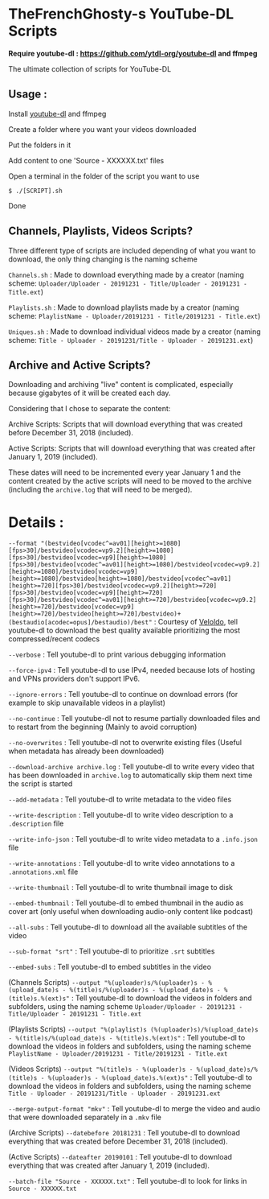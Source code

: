 # TheFrenchGhosty-s YouTube-DL Scripts

**Require youtube-dl : https://github.com/ytdl-org/youtube-dl and ffmpeg**

The ultimate collection of scripts for YouTube-DL


## Usage :

Install [youtube-dl](https://github.com/ytdl-org/youtube-dl) and ffmpeg


Create a folder where you want your videos downloaded

Put the folders in it

Add content to one 'Source - XXXXXX.txt' files

Open a terminal in the folder of the script you want to use

`$ ./[SCRIPT].sh`

Done

## Channels, Playlists, Videos Scripts?

Three different type of scripts are included depending of what you want to download, the only thing changing is the naming scheme

`Channels.sh` : Made to download everything made by a creator (naming scheme: `Uploader/Uploader - 20191231 - Title/Uploader - 20191231 - Title.ext`)

`Playlists.sh` : Made to download playlists made by a creator (naming scheme: `PlaylistName - Uploader/20191231 - Title/20191231 - Title.ext`)

`Uniques.sh` : Made to download individual videos made by a creator (naming scheme: `Title - Uploader - 20191231/Title - Uploader - 20191231.ext`)

## Archive and Active Scripts?


Downloading and archiving "live" content is complicated, especially because gigabytes of it will be created each day.

Considering that I chose to separate the content:

Archive Scripts: Scripts that will download everything that was created before December 31, 2018 (included).

Active Scripts: Scripts that will download everything that was created after January 1, 2019 (included).

These dates will need to be incremented every year January 1 and the content created by the active scripts will need to be moved to the archive (including the `archive.log` that will need to be merged).


# Details : 

`--format "(bestvideo[vcodec^=av01][height>=1080][fps>30]/bestvideo[vcodec=vp9.2][height>=1080][fps>30]/bestvideo[vcodec=vp9][height>=1080][fps>30]/bestvideo[vcodec^=av01][height>=1080]/bestvideo[vcodec=vp9.2][height>=1080]/bestvideo[vcodec=vp9][height>=1080]/bestvideo[height>=1080]/bestvideo[vcodec^=av01][height>=720][fps>30]/bestvideo[vcodec=vp9.2][height>=720][fps>30]/bestvideo[vcodec=vp9][height>=720][fps>30]/bestvideo[vcodec^=av01][height>=720]/bestvideo[vcodec=vp9.2][height>=720]/bestvideo[vcodec=vp9][height>=720]/bestvideo[height>=720]/bestvideo)+(bestaudio[acodec=opus]/bestaudio)/best"` : Courtesy of [Veloldo](https://redd.it/c6fh4x), tell youtube-dl to download the best quality available prioritizing the most compressed/recent codecs

`--verbose` : Tell youtube-dl to print various debugging information

`--force-ipv4` : Tell youtube-dl to use IPv4, needed because lots of hosting and VPNs providers don't support IPv6.

`--ignore-errors` : Tell youtube-dl to continue on download errors (for example to skip unavailable videos in a playlist)

`--no-continue` : Tell youtube-dl not to resume partially downloaded files and to restart from the beginning (Mainly to avoid corruption)

`--no-overwrites` : Tell youtube-dl not to overwrite existing files (Useful when metadata has already been downloaded)

`--download-archive archive.log` : Tell youtube-dl to write every video that has been downloaded in `archive.log` to automatically skip them next time the script is started

`--add-metadata` : Tell youtube-dl to write metadata to the video files

`--write-description` : Tell youtube-dl to write video description to a `.description` file

`--write-info-json` : Tell youtube-dl to write video metadata to a `.info.json` file

`--write-annotations` : Tell youtube-dl to write video annotations to a `.annotations.xml` file

`--write-thumbnail` : Tell youtube-dl to write thumbnail image to disk

`--embed-thumbnail` : Tell youtube-dl to embed thumbnail in the audio as cover art (only useful when downloading audio-only content like podcast)

`--all-subs` : Tell youtube-dl to download all the available subtitles of the video

`--sub-format "srt"` : Tell youtube-dl to prioritize `.srt` subtitles

`--embed-subs` : Tell youtube-dl to embed subtitles in the video

(Channels Scripts) `--output "%(uploader)s/%(uploader)s - %(upload_date)s - %(title)s/%(uploader)s - %(upload_date)s - %(title)s.%(ext)s"` : Tell youtube-dl to download the videos in folders and subfolders, using the naming scheme `Uploader/Uploader - 20191231 - Title/Uploader - 20191231 - Title.ext`

(Playlists Scripts) `--output "%(playlist)s (%(uploader)s)/%(upload_date)s - %(title)s/%(upload_date)s - %(title)s.%(ext)s"` : Tell youtube-dl to download the videos in folders and subfolders, using the naming scheme `PlaylistName - Uploader/20191231 - Title/20191231 - Title.ext`

(Videos Scripts) `--output "%(title)s - %(uploader)s - %(upload_date)s/%(title)s - %(uploader)s - %(upload_date)s.%(ext)s"` : Tell youtube-dl to download the videos in folders and subfolders, using the naming scheme `Title - Uploader - 20191231/Title - Uploader - 20191231.ext`

`--merge-output-format "mkv"` : Tell youtube-dl to merge the video and audio that were downloaded separately in a `.mkv` file

(Archive Scripts) `--datebefore 20181231` : Tell youtube-dl to download everything that was created before December 31, 2018 (included).

(Active Scripts) `--dateafter 20190101` : Tell youtube-dl to download everything that was created after January 1, 2019 (included).

`--batch-file "Source - XXXXXX.txt"` : Tell youtube-dl to look for links in `Source - XXXXXX.txt`
